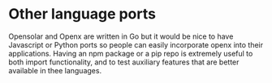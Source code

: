 # Other language ports

Opensolar and Openx are written in Go but it would be nice to have Javascript or Python ports so people can easily incorporate openx into their applications. Having an npm package or a pip repo is extremely useful to both import functionality, and to test auxiliary features that are better available in thee languages.

